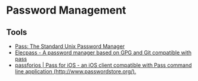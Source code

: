 # Password Management


## Tools

- [Pass: The Standard Unix Password Manager](https://www.passwordstore.org/)
- [Elecpass - A password manager based on GPG and Git compatible with pass](http://elecpass.io/)
- [passforios | Pass for iOS - an iOS client compatible with Pass command line application (http://www.passwordstore.org/).](https://mssun.github.io/passforios/)
